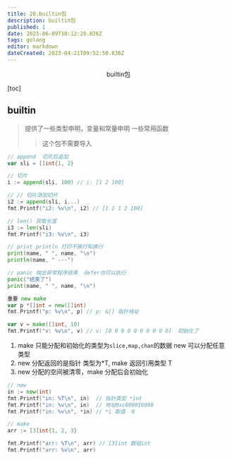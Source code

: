 ```yaml
---
title: 28.builtin包
description: builtin包
published: 1
date: 2023-06-09T10:12:20.026Z
tags: golang
editor: markdown
dateCreated: 2023-04-21T09:52:50.836Z
---
```


<center>builtin包</center>



[toc]





## builtin

> 提供了一些类型申明，变量和常量申明 一些常用函数
>
> > 这个包不需要导入

```go
// append  切片后追加
var sli = []int{1, 2}

// 切片
i := append(sli, 100) // i: [1 2 100]

// // 切片添加切片
i2 := append(sli, i...)
fmt.Printf("i2: %v\n", i2) // [1 2 1 2 100]
```

```go
// len() 获取长度
i3 := len(sli)
fmt.Printf("i3: %v\n", i3)
```

```go
// print println 打印不换行和换行
print(name, " ", name, "\n")
println(name, " ---")
```

```go
// panic 抛出异常程序结束  defer也可以执行
panic("结束了")
print(name, " ", name, "\n")
```

```go
重要 new make 
var p *[]int = new([]int)
fmt.Printf("p: %v\n", p) // p: &[] 指针地址

var v = make([]int, 10)
fmt.Printf("v: %v\n", v) // v: [0 0 0 0 0 0 0 0 0 0]  初始化了
```

1. make 只能分配和初始化的类型为`slice,map,chan`的数据  new 可以分配任意类型
2. new 分配返回的是指针 类型为*T, make 返回引用类型 T
3. new 分配的空间被清零，make 分配后会初始化

```go
// new
in := new(int)
fmt.Printf("in: %T\n", in)  // 指针类型 *int
fmt.Printf("in: %v\n", in)  // 地址0xc000016098
fmt.Printf("in: %v\n", *in) // *i 取值  0
```

```go
// make
arr := [3]int{1, 2, 3}

fmt.Printf("arr: %T\n", arr) // [3]int 数组int
fmt.Printf("arr: %v\n", arr) 
```

